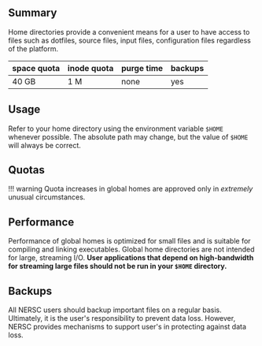 ## Summary

Home directories provide a convenient means for a user to have
access to files such as dotfiles, source files, input files,
configuration files regardless of the platform.

| space	quota | inode quota | purge time | backups |
|-------------|-------------|------------|---------|
| 40 GB       | 1 M         | none       | yes     |

## Usage

Refer to your home directory using the environment variable `$HOME`
whenever possible. The absolute path may change, but the value of
`$HOME` will always be correct.

## Quotas

!!! warning 
	Quota increases in global homes are approved only in
	*extremely* unusual circumstances.

## Performance

Performance of global homes is optimized for small files and is
suitable for compiling and linking executables. Global home
directories are not intended for large, streaming I/O. **User
applications that depend on high-bandwidth for streaming large files
should not be run in your `$HOME` directory.**

## Backups

All NERSC users should backup important files on a regular
basis. Ultimately, it is the user's responsibility to prevent data
loss. However, NERSC provides mechanisms to support user's in
protecting against data loss.

### Snapshots

A *snapshot* capability is used to provide users a seven-day history
of their home directories. Every directory and sub-directory in
`$HOME` contains a `.snapshots` entry.

* `.snapshots` is invisble to `ls`, `ls -a`, `find` and similar commands
* Contents are visible through `ls -F .snapshots`
* Can be browsed normally after `cd .snapshots`
* Files cannot be created, deleted or edited in snapshots
* Files can *only* be copied *out* of a snapshot

### Archive

Global homes are backed up to [HPSS](archive.md) monthly. 

If the snapshot capability does not meet your need
contact [NERSC Consulting](/help/index.md) with pathnames and
timestamps of the missing data.

!!! note
	Restore requests may take several days to complete.
